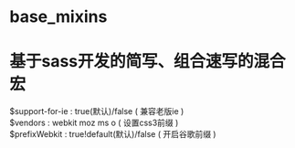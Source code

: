 # base_mixins
基于sass开发的简写、组合速写的混合宏
==============================
$support-for-ie : true(默认)/false   ( 兼容老版ie ) <br>
$vendors : webkit moz ms o  ( 设置css3前缀 )<br>
$prefixWebkit : true!default(默认)/false  ( 开启谷歌前缀 )






